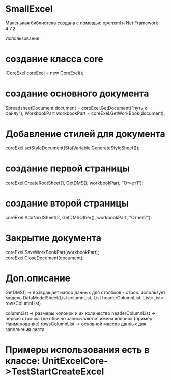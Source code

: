 # SmallExcel
Маленькая библиотека создана с помощью openxml и Net Framework 4.7.2

Использование:

# создание класса core
 ICoreExel coreExel = new CoreExel();
 
# создание основного документа
 SpreadsheetDocument document = coreExel.GetDocument("путь к файлу");
 WorkbookPart workbookPart = coreExel.GetWorkBook(document);
 
# Добавление стилей для документа
 coreExel.setStyleDocument(StatVariable.GenerateStyleSheet());
 
# создание первой страницы
 coreExel.CreateRootSheet(1, GetDMS(), workbookPart, "Отчет1");
 
# создание второй страницы
 coreExel.AddNextSheet(2, GetDMSOther(), workbookPart, "Отчет2");

# Закрытие документа
 coreExel.SaveWorkBookPart(workbookPart);
 coreExel.CloseDocument(document);
 
 
# Доп.описание
  GetDMS() -> возвращает набор данных для столбцов - строк.
  использует модель DataModelSheet(List<ModelColumn> columnList, List<ModelHeaderColumn> headerColumnList, List<List<ModelRows>> rowsColumnList)
  
  columnList -> размеры колонок и их количество
  headerColumnList -> первая строчка где обычно записываются имена колонок (пример: Наименование)
  rowsColumnList -> основной массив данных для заполнения листа
  
# Примеры использования есть в классе: UnitExcelCore->TestStartCreateExcel